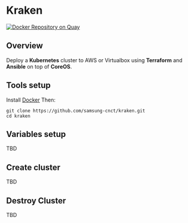 # Kraken

[![Docker Repository on Quay](https://quay.io/repository/samsung_cnct/k2/status "Docker Repository on Quay")](https://quay.io/repository/samsung_cnct/k2)

## Overview
Deploy a __Kubernetes__ cluster to AWS or Virtualbox using __Terraform__  and __Ansible__ on top of __CoreOS__.

## Tools setup
Install [Docker](https://www.docker.com/products/overview)
Then:

    git clone https://github.com/samsung-cnct/kraken.git
    cd kraken

## Variables setup

TBD

## Create cluster

TBD

## Destroy Cluster

TBD




